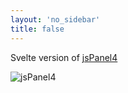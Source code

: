 ```yaml
---
layout: 'no_sidebar'
title: false
---
```


Svelte version of [jsPanel4](https://jspanel.de/)

![jsPanel4](https://camo.githubusercontent.com/b33c8c2ab2586f9532f8161bf9bda42aaa5584a4/68747470733a2f2f7265732e636c6f7564696e6172792e636f6d2f73746566616e7374726165737365722d65752f696d6167652f75706c6f61642f76313535383630313432362f6a7350616e656c342e372e302d73616d706c652d70616e656c732d313932305f797a6f6264392e6a7067)
